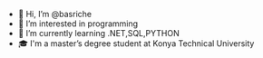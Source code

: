 - 👋 Hi, I’m @basriche
- 👀 I’m interested in programming
- 🌱 I’m currently learning  .NET,SQL,PYTHON
- :mortar_board: I'm a master’s degree student at Konya Technical University

